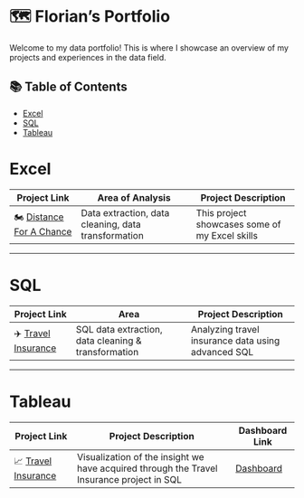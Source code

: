 # 🗺 Florian’s Portfolio

Welcome to my data portfolio! This is where I showcase an overview of my projects and experiences in the data field.

## 📚 Table of Contents
- [Excel](#Excel)
- [SQL](#sql)
- [Tableau](#tableau)

# Excel

| Project Link | Area of Analysis | Project Description | 
|---|---|---|
| 🏍️ [Distance For A Chance](https://github.com/Dympo/dympo/blob/main/Portfolio-Guide/Excel/Distance%20For%20A%20Chance/README.md) | Data extraction, data cleaning, data transformation | This project showcases some of my Excel skills

***

# SQL

| Project Link | Area | Project Description |    
|---|---|---|
| ✈️ [Travel Insurance](https://github.com/Dympo/dympo/blob/main/Portfolio-Guide/SQL/Travel%20Insurance/README.md) | SQL data extraction, data cleaning & transformation | Analyzing travel insurance data using advanced SQL |

***

# Tableau

| Project Link | Project Description | Dashboard Link |
|---|---|---|
| 📈 [Travel Insurance](https://github.com/Dympo/dympo/tree/main/Portfolio-Guide/Tableau%20/Travel%20Insurance%20) | Visualization of the insight we have acquired through the Travel Insurance project in SQL | [Dashboard](https://public.tableau.com/views/TravelInsuranceViz/Dashboard1?:language=en-US&publish=yes&:sid=&:redirect=auth&:display_count=n&:origin=viz_share_link) |

